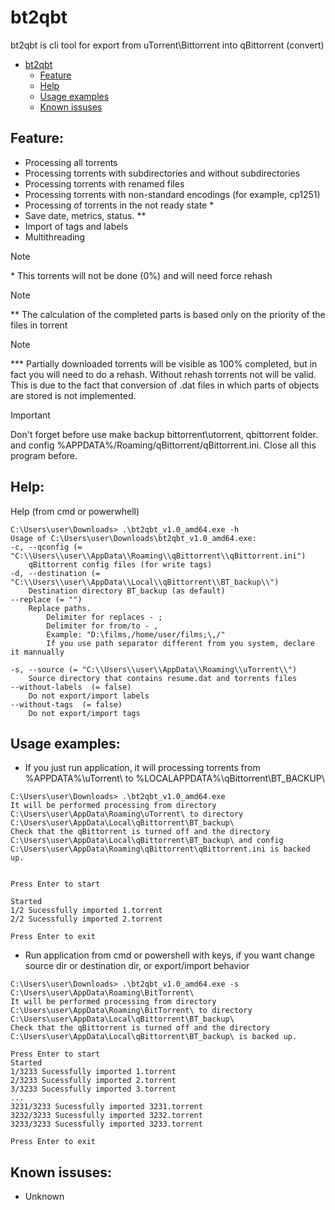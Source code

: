 # bt2qbt
bt2qbt is cli tool for export from uTorrent\Bittorrent into qBittorrent (convert)
- [bt2qbt](#bt2qbt)
	- [Feature](#user-content-feature)
	- [Help](#user-content-help)
	- [Usage examples](#user-content-usage-examples)
	- [Known issuses](#user-content-known-issuses)
	
Feature:
---------
 - Processing all torrents
 - Processing torrents with subdirectories and without subdirectories
 - Processing torrents with renamed files
 - Processing torrents with non-standard encodings (for example, cp1251)
 - Processing of torrents in the not ready state *
 - Save date, metrics, status. **
 - Import of tags and labels
 - Multithreading

> [!NOTE]
> \* This torrents will not be done (0%) and will need force rehash

> [!NOTE]
>\*\* The calculation of the completed parts is based only on the priority of the files in torrent

> [!NOTE]
>\*\*\* Partially downloaded torrents will be visible as 100% completed, but in fact you will need to do a rehash. Without rehash torrents not will be valid. This is due to the fact that conversion of .dat files in which parts of objects are stored is not implemented.

> [!IMPORTANT]
> Don't forget before use make backup bittorrent\utorrent, qbittorrent folder. and config %APPDATA%/Roaming/qBittorrent/qBittorrent.ini. Close all this program before.

Help:
-------

Help (from cmd or powerwhell)

```
C:\Users\user\Downloads> .\bt2qbt_v1.0_amd64.exe -h
Usage of C:\Users\user\Downloads\bt2qbt_v1.0_amd64.exe:
-c, --qconfig (= "C:\\Users\\user\\AppData\\Roaming\\qBittorrent\\qBittorrent.ini")
    qBittorrent config files (for write tags)
-d, --destination (= "C:\\Users\\user\\AppData\\Local\\qBittorrent\\BT_backup\\")
    Destination directory BT_backup (as default)
--replace (= "")
    Replace paths.
        Delimiter for replaces - ;
        Delimiter for from/to - ,
        Example: "D:\films,/home/user/films;\,/"
        If you use path separator different from you system, declare it mannually

-s, --source (= "C:\\Users\\user\\AppData\\Roaming\\uTorrent\\")
    Source directory that contains resume.dat and torrents files
--without-labels  (= false)
    Do not export/import labels
--without-tags  (= false)
    Do not export/import tags
```

Usage examples:
----------------

- If you just run application, it will processing torrents from %APPDATA%\uTorrent\ to %LOCALAPPDATA%\qBittorrent\BT_BACKUP\
```
C:\Users\user\Downloads> .\bt2qbt_v1.0_amd64.exe
It will be performed processing from directory C:\Users\user\AppData\Roaming\uTorrent\ to directory C:\Users\user\AppData\Local\qBittorrent\BT_backup\
Check that the qBittorrent is turned off and the directory C:\Users\user\AppData\Local\qBittorrent\BT_backup\ and config C:\Users\user\AppData\Roaming\qBittorrent\qBittorrent.ini is backed up.


Press Enter to start

Started
1/2 Sucessfully imported 1.torrent
2/2 Sucessfully imported 2.torrent

Press Enter to exit
```

- Run application from cmd or powershell with keys, if you want change source dir or destination dir, or export/import behavior
```
C:\Users\user\Downloads> .\bt2qbt_v1.0_amd64.exe -s C:\Users\user\AppData\Roaming\BitTorrent\
It will be performed processing from directory C:\Users\user\AppData\Roaming\BitTorrent\ to directory C:\Users\user\AppData\Local\qBittorrent\BT_backup\
Check that the qBittorrent is turned off and the directory C:\Users\user\AppData\Local\qBittorrent\BT_backup\ is backed up.

Press Enter to start
Started
1/3233 Sucessfully imported 1.torrent
2/3233 Sucessfully imported 2.torrent
3/3233 Sucessfully imported 3.torrent
...
3231/3233 Sucessfully imported 3231.torrent
3232/3233 Sucessfully imported 3232.torrent
3233/3233 Sucessfully imported 3233.torrent

Press Enter to exit
```
Known issuses:
---------------
 - Unknown